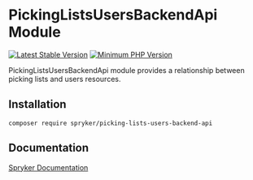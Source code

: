 # PickingListsUsersBackendApi Module
[![Latest Stable Version](https://poser.pugx.org/spryker/picking-lists-users-backend-api/v/stable.svg)](https://packagist.org/packages/spryker/picking-lists-users-backend-api)
[![Minimum PHP Version](https://img.shields.io/badge/php-%3E%3D%208.1-8892BF.svg)](https://php.net/)

PickingListsUsersBackendApi module provides a relationship between picking lists and users resources.

## Installation

```
composer require spryker/picking-lists-users-backend-api
```

## Documentation

[Spryker Documentation](https://docs.spryker.com)
